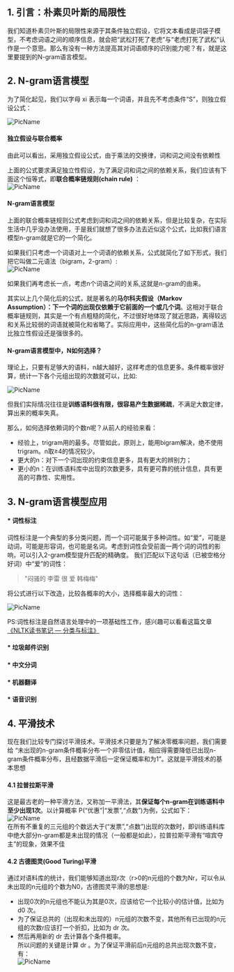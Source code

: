 ## 1. 引言：朴素贝叶斯的局限性
我们知道朴素贝叶斯的局限性来源于其条件独立假设，它将文本看成是词袋子模型，不考虑词语之间的顺序信息，就会把“武松打死了老虎”与“老虎打死了武松”认作是一个意思。那么有没有一种方法提高其对词语顺序的识别能力呢？有，就是这里要提到的N-gram语言模型。  

## 2. N-gram语言模型  
为了简化起见，我们以字母 xi 表示每一个词语，并且先不考虑条件“S”，则独立假设公式：  

![PicName](https://github.com/jiaruncao/jiaruncao.github.io/blob/master/NLP/Chapter2-language%20model%20and%20Naive%20Bayes/formula/8.png)  
#### 独立假设与联合概率  

由此可以看出，采用独立假设公式，由于乘法的交换律，词和词之间没有依赖性  

上面的公式要求满足独立性假设，为了满足词和词之间的依赖关系，我们应该有下面这个恒等式，即**联合概率链规则(chain rule)** ：  
![PicName](https://github.com/jiaruncao/jiaruncao.github.io/blob/master/NLP/Chapter2-language%20model%20and%20Naive%20Bayes/formula/9.png) 


#### N-gram语言模型  
上面的联合概率链规则公式考虑到词和词之间的依赖关系，但是比较复杂，在实际生活中几乎没办法使用，于是我们就想了很多办法去近似这个公式，比如我们语言模型n-gram就是它的一个简化。  

如果我们只考虑一个词语对上一个词语的依赖关系，公式就简化了如下形式，我们把它叫做二元语法（bigram，2-gram）:   
![PicName](https://github.com/jiaruncao/jiaruncao.github.io/blob/master/NLP/Chapter2-language%20model%20and%20Naive%20Bayes/formula/10.png)  

  
如果我们再考虑长一点，考虑n个词语之间的关系,这就是n-gram的由来。 

其实以上几个简化后的公式，就是著名的**马尔科夫假设（Markov Assumption）：下一个词的出现仅依赖于它前面的一个或几个词**。这相对于联合概率链规则，其实是一个有点粗糙的简化，不过很好地体现了就近思路，离得较远和关系比较弱的词语就被简化和省略了。实际应用中，这些简化后的n-gram语法比独立性假设还是强很多的。  
  
#### N-gram语言模型中，N如何选择？

理论上，只要有足够大的语料，n越大越好，这样考虑的信息更多。条件概率很好算，统计一下各个元组出现的次数就可以，比如:  

![PicName](https://github.com/jiaruncao/jiaruncao.github.io/blob/master/NLP/Chapter2-language%20model%20and%20Naive%20Bayes/formula/11.png)  
  
  
但我们实际情况往往是**训练语料很有限，很容易产生数据稀疏**，不满足大数定律，算出来的概率失真。  
  
那么，如何选择依赖词的个数n呢？从前人的经验来看：  

* 经验上，trigram用的最多。尽管如此，原则上，能用bigram解决，绝不使用trigram。n取≥4的情况较少。
* 更大的n：对下一个词出现的约束信息更多，具有更大的辨别力；
* 更小的n：在训练语料库中出现的次数更多，具有更可靠的统计信息，具有更高的可靠性、实用性。  

## 3. N-gram语言模型应用  

#### * 词性标注  

词性标注是一个典型的多分类问题，而一个词可能属于多种词性。如“爱”，可能是动词，可能是形容词，也可能是名词。考虑到词性会受前面一两个词的词性的影响，可以引入2-gram模型提升匹配的精确度。 我们匹配以下这句话（已被空格分好词）中“爱”的词性：  
  
>  "闷骚的 李雷 很 爱 韩梅梅"  
  
将公式进行以下改造，比较各概率的大小，选择概率最大的词性：  


![PicName](https://github.com/jiaruncao/jiaruncao.github.io/blob/master/NLP/Chapter2-language%20model%20and%20Naive%20Bayes/formula/12.png)   

  
PS:词性标注是自然语言处理中的一项基础性工作，感兴趣可以看看这篇文章[《NLTK读书笔记 — 分类与标注》](https://superangevil.wordpress.com/2009/10/20/nltk5/)  
  
#### * 垃圾邮件识别
#### * 中文分词
#### * 机器翻译
#### * 语音识别  

## 4. 平滑技术
现在我们比较专门探讨平滑技术。平滑技术只要是为了解决零概率问题，我们需要给 “未出现的n-gram条件概率分布一个非零估计值，相应得需要降低已出现n-gram条件概率分布，且经数据平滑后一定保证概率和为1”。这就是平滑技术的基本思想  
#### 4.1 拉普拉斯平滑
这是最古老的一种平滑方法，又称加一平滑法，其**保证每个n-gram在训练语料中至少出现1次**。以计算概率 P(“优惠”|“发票”,“点数”)为例，公式如下：  
![PicName](https://github.com/jiaruncao/jiaruncao.github.io/blob/master/NLP/Chapter2-language%20model%20and%20Naive%20Bayes/formula/13.png)     
在所有不重复的三元组的个数远大于(“发票”,“点数”)出现的次数时，即训练语料库中绝大部分n-gram都是未出现的情况（一般都是如此），拉普拉斯平滑有“喧宾夺主”的现象，效果不佳  
#### 4.2 古德图灵(Good Turing)平滑  
通过对语料库的统计，我们能够知道出现r次（r>0的n元组的个数为Nr，可以令从未出现的n元组的个数为N0，古德图灵平滑的思想是:
* 出现0次的n元组也不能认为其是0次，应该给它一个比较小的估计值，比如为 d0 次。
* 为了保证总共的（出现和未出现的）n元组的次数不变，其他所有已出现的n元组的次数r应该打一个折扣，比如为 dr 次。
* 然后再用新的 dr 去计算各个条件概率。  
所以问题的关键是计算 dr 。为了保证平滑前后n元组的总共出现次数不变，有：  
![PicName](https://github.com/jiaruncao/jiaruncao.github.io/blob/master/NLP/Chapter2-language%20model%20and%20Naive%20Bayes/formula/14.png) 
